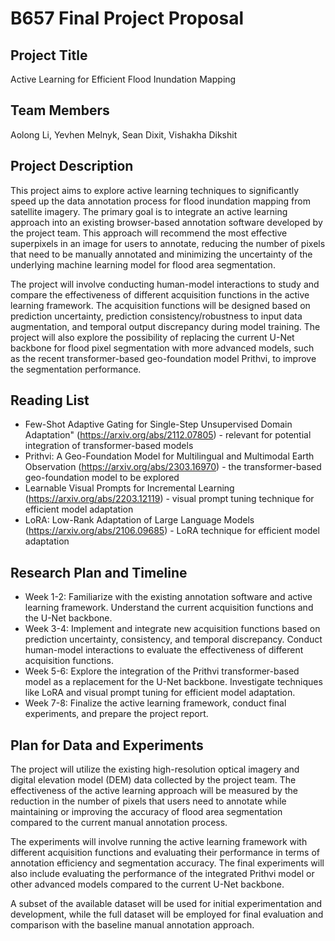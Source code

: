 # B657 Final Project Proposal

## Project Title

Active Learning for Efficient Flood Inundation Mapping

## Team Members
Aolong Li, Yevhen Melnyk, Sean Dixit, Vishakha Dikshit

## Project Description

This project aims to explore active learning techniques to significantly speed up the data annotation process for flood inundation mapping from satellite imagery. The primary goal is to integrate an active learning approach into an existing browser-based annotation software developed by the project team. This approach will recommend the most effective superpixels in an image for users to annotate, reducing the number of pixels that need to be manually annotated and minimizing the uncertainty of the underlying machine learning model for flood area segmentation.

The project will involve conducting human-model interactions to study and compare the effectiveness of different acquisition functions in the active learning framework. The acquisition functions will be designed based on prediction uncertainty, prediction consistency/robustness to input data augmentation, and temporal output discrepancy during model training. The project will also explore the possibility of replacing the current U-Net backbone for flood pixel segmentation with more advanced models, such as the recent transformer-based geo-foundation model Prithvi, to improve the segmentation performance.

## Reading List


- Few-Shot Adaptive Gating for Single-Step Unsupervised Domain Adaptation" (https://arxiv.org/abs/2112.07805) - relevant for potential integration of transformer-based models
- Prithvi: A Geo-Foundation Model for Multilingual and Multimodal Earth Observation (https://arxiv.org/abs/2303.16970) - the transformer-based geo-foundation model to be explored
- Learnable Visual Prompts for Incremental Learning (https://arxiv.org/abs/2203.12119) - visual prompt tuning technique for efficient model adaptation
- LoRA: Low-Rank Adaptation of Large Language Models (https://arxiv.org/abs/2106.09685) - LoRA technique for efficient model adaptation

## Research Plan and Timeline

- Week 1-2: Familiarize with the existing annotation software and active learning framework. Understand the current acquisition functions and the U-Net backbone.
- Week 3-4: Implement and integrate new acquisition functions based on prediction uncertainty, consistency, and temporal discrepancy. Conduct human-model interactions to evaluate the effectiveness of different acquisition functions.
- Week 5-6: Explore the integration of the Prithvi transformer-based model as a replacement for the U-Net backbone. Investigate techniques like LoRA and visual prompt tuning for efficient model adaptation.
- Week 7-8: Finalize the active learning framework, conduct final experiments, and prepare the project report.

## Plan for Data and Experiments

The project will utilize the existing high-resolution optical imagery and digital elevation model (DEM) data collected by the project team. The effectiveness of the active learning approach will be measured by the reduction in the number of pixels that users need to annotate while maintaining or improving the accuracy of flood area segmentation compared to the current manual annotation process.

The experiments will involve running the active learning framework with different acquisition functions and evaluating their performance in terms of annotation efficiency and segmentation accuracy. The final experiments will also include evaluating the performance of the integrated Prithvi model or other advanced models compared to the current U-Net backbone.

A subset of the available dataset will be used for initial experimentation and development, while the full dataset will be employed for final evaluation and comparison with the baseline manual annotation approach.
